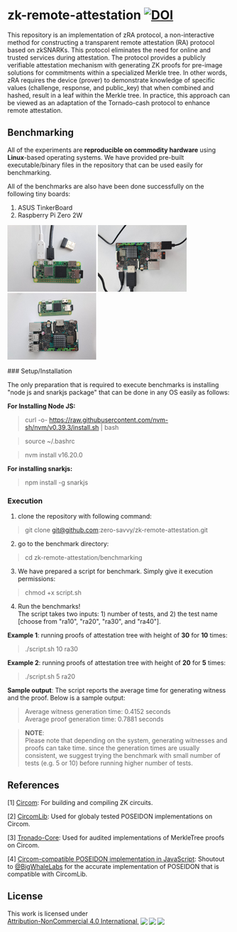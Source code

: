 # zk-remote-attestation   [![DOI](https://zenodo.org/badge/624406789.svg)](https://zenodo.org/badge/latestdoi/624406789)

This repository is an implementation of zRA protocol, a non-interactive method for constructing a transparent remote attestation (RA) protocol based on zkSNARKs. This protocol eliminates the need for online and trusted services during attestation. The protocol provides a publicly verifiable attestation mechanism with generating ZK proofs for pre-image solutions for commitments within a specialized Merkle tree. In other words, zRA requires the device (prover) to demonstrate knowledge of specific values (challenge, response, and public_key) that when combined and hashed, result in a leaf within the Merkle tree. In practice, this approach can be viewed as an adaptation of the Tornado-cash protocol to enhance remote attestation.

## Benchmarking
All of the experiments are __reproducible on commodity hardware__ using __Linux__-based operating systems. We have provided pre-built executable/binary files in the repository that can be used easily for benchmarking.

All of the benchmarks are also have been done successfully on the following tiny boards:
1. ASUS TinkerBoard
2. Raspberry Pi Zero 2W
<p float="left">
 <img src="doc/photo-raspberry-pi-zero.jpg" data-canonical-src="doc/photo-raspberry-pi-zero.jpg" height="150" />
 <img src="doc/photo-tinkerboard.jpg" data-canonical-src="doc/photo-tinkerboard.jpg" height="150" />
 <img src="doc/photo-together.jpg" data-canonical-src="doc/photo-together.jpg" height="150" />
</p>
### Setup/Installation

The only preparation that is required to execute benchmarks is installing "node js and snarkjs package" that can be done in any OS easily as follows:

__For Installing Node JS:__

> curl -o- https://raw.githubusercontent.com/nvm-sh/nvm/v0.39.3/install.sh | bash

> source ~/.bashrc

> nvm install v16.20.0

__For installing snarkjs:__
> npm install -g snarkjs


### Execution
1. clone the repository with following command:
> git clone git@github.com:zero-savvy/zk-remote-attestation.git

2. go to the benchmark directory:
> cd zk-remote-attestation/benchmarking

3. We have prepared a script for benchmark. Simply give it execution permissions:
> chmod +x script.sh

4. Run the benchmarks! \
The script takes two inputs: 1) number of tests, and 2) the test name [choose from "ra10", "ra20", "ra30", and "ra40"].

__Example 1__: running proofs of attestation tree with height of __30__ for __10__ times:
> ./script.sh 10 ra30

__Example 2__: running proofs of attestation tree with height of __20__ for __5__ times:
> ./script.sh 5 ra20

__Sample output__: The script reports the average time for generating witness and the proof. Below is a sample output:
>Average witness generation time: 0.4152 seconds\
Average proof generation time: 0.7881 seconds

> __NOTE__:\
> Please note that depending on the system, generating witnesses and proofs can take time. since the generation times are usually consistent, we suggest trying the benchmark with small number of tests (e.g. 5 or 10) before running higher number of tests.

## References
[1] [Circom](https://github.com/iden3/circom): For building and compiling ZK circuits.

[2] [CircomLib](https://github.com/iden3/circomlib): Used for globaly tested POSEIDON implementations on Circom.

[3] [Tronado-Core](https://github.com/tornadocash/tornado-core): Used for audited implementations of MerkleTree proofs on Circom.

[4] [Circom-compatible POSEIDON implementation in JavaScript](https://github.com/BigWhaleLabs/poseidon): Shoutout to [@BigWhaleLabs](https://github.com/BigWhaleLabs) for the accurate implementation of POSEIDON that is compatible with CircomLib.

## License
<p xmlns:cc="http://creativecommons.org/ns#" >This work is licensed under <a href="http://creativecommons.org/licenses/by-nc/4.0/?ref=chooser-v1" target="_blank" rel="license noopener noreferrer" style="display:inline-block;">Attribution-NonCommercial 4.0 International 
 <img style="height:22px!important;margin-left:3px;vertical-align:text-bottom;" src="https://mirrors.creativecommons.org/presskit/icons/cc.svg?ref=chooser-v1"><img style="height:22px!important;margin-left:3px;vertical-align:text-bottom;" src="https://mirrors.creativecommons.org/presskit/icons/by.svg?ref=chooser-v1"><img style="height:22px!important;margin-left:3px;vertical-align:text-bottom;" src="https://mirrors.creativecommons.org/presskit/icons/nc.svg?ref=chooser-v1"></a></p>
